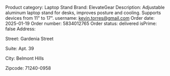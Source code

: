 Product category: Laptop Stand
Brand: ElevateGear
Description: Adjustable aluminum laptop stand for desks, improves posture and cooling. Supports devices from 11" to 17".
username: kevin.torres@gmail.com
Order date: 2025-01-19
Order number: 5834012765
Order status: delivered
isPrime: false
Address:

Street: Gardenia Street

Suite: Apt. 39

City: Belmont Hills

Zipcode: 71240-0958



